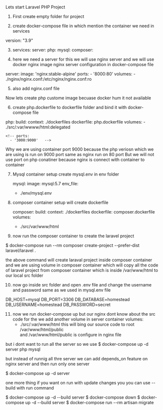 Lets start Laravel PHP Project

1. First create empty folder for project

2. create docker-compose file in which mention the container we need in services
 
 version: "3.9"

3. services:
    server:
    php:
    mysql:
    composer:


4. here we need  a server for this we will use  nginx server and we will use docker nginx image
nginx server configuration in docker-compose file

server:
    image: 'nginx:stable-alpine'
    ports:
      - '8000:80'
    volumes:
      - ./nginx/nginx.conf:/etc/nginx/nginx.conf:ro

5. also add nginx.conf file

Now lets create php custome image becuase docker hum it not available

6. create php.dockerfile to dockerfile folder and bind it with docker-compose file

php:
    build: 
      context: ./dockerfiles
      dockerfile: php.dockerfile
    volumes:
      - ./src/:var/wwww/html:delegated

    <!-- ports:
      - '3000:9000'   -->

Why we are using container port 9000 because the php veriosn which we are using is run on 9000 port same as nginx run on 80 port 
But we will not use port on php conatiner because nginx is connect with container to container


7. Mysql container setup
   create mysql.env in env folder
  
   mysql:
    image: mysql:5.7
    env_file:
      - ./env/mysql.env


8. composer container setup
   will create dockerfile

    composer:
    build:
      context: ./dockerfiles
      dockerfile: composer.dockerfile
    volumes:
      - ./src/var/www/html  

9. now run the composer container to create the laravel project

$ docker-compose run --rm composer create-project --prefer-dist laravel/laravel .

the above command will create laraval project inside composer container and we are using volume in composer container which will copy all the code of laravel project from composer container which is inside /var/www/html  to our local src folder 


10. now go inside src folder and open .env file and change the username and password same as we used in mysql.env file

DB_HOST=mysql
DB_PORT=3306
DB_DATABASE=homestead
DB_USERNAME=homestead
DB_PASSWORD=secret

11.  now we run docker-compose up
  but our nginx dont know about the src code for the we add another volume in server container
  volumes:
      - ./src/:var/www/html
  this will bing our source code to root /var/www/html/public     
  and /var/www/html/public  is configure in nginx file

  but i dont want to run all the server so we use 
  $ docker-compose up -d server php mysql

  but instead of runnig all thre server we can add depends_on feature on nginx server and then run only one server

  $ docker-compose up -d server 

  one more thing if you want on run with update changes you you can use --build with run command

  $ docker-compose up -d --build server 
  $ docker-compose down
  $ docker-compose up -d --build server
  $ docker-compose run --rm artisan migrate


